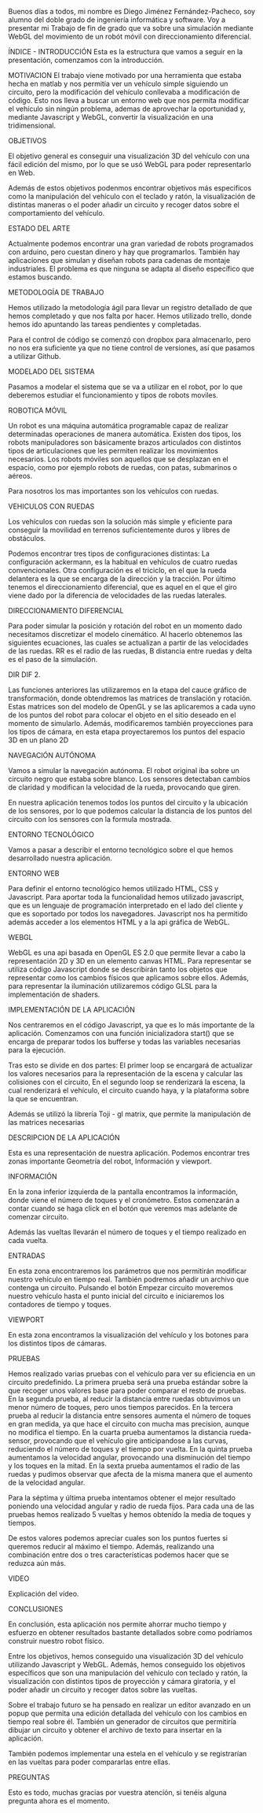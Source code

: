 Buenos días a todos, mi nombre es Diego Jiménez Fernández-Pacheco, soy alumno del doble grado de ingeniería informática y software. Voy a presentar mi Trabajo de fin de grado que va sobre una simulación mediante WebGL del movimiento de un robót móvil con direccionamiento diferencial.

ÍNDICE - INTRODUCCIÓN
Esta es la estructura que vamos a seguir en la presentación, comenzamos con la introducción.

MOTIVACION
El trabajo viene motivado por una herramienta que estaba hecha en matlab y nos permitía ver un vehículo simple siguiendo un circuito, pero la modificación del vehículo conllevaba a modificación de código. 
Esto nos lleva a buscar un entorno web que nos permita modificar el vehículo sin ningún problema, ademas de aprovechar la oportunidad y, mediante Javascript y WebGL, convertir la visualización en una tridimensional.

OBJETIVOS

El objetivo general es conseguir una visualización 3D del vehículo con una fácil edición del mismo, por lo que se usó WebGL para poder representarlo en Web.

Además de estos objetivos podenmos encontrar objetivos más especificos como la manipulación del vehículo con el teclado y ratón, la visualización de distintas maneras o el poder añadir un circuito y recoger datos sobre el comportamiento del vehículo.

ESTADO DEL ARTE

Actualmente podemos encontrar una gran variedad de robots programados con arduino, pero cuestan dinero y hay que programarlos. También hay aplicaciones que simulan y diseñan robots para cadenas de montaje industriales. El problema es que ninguna se adapta al diseño específico que estamos buscando.

METODOLOGÍA DE TRABAJO

Hemos utilizado la metodología ágil para llevar un registro detallado de que hemos completado y que nos falta por hacer. Hemos utilizado trello, donde hemos ido apuntando las tareas pendientes y completadas.

Para el control de código se comenzó con dropbox para almacenarlo, pero no nos era suficiente ya que no tiene control de versiones, así que pasamos a utilizar Github.

MODELADO DEL SISTEMA

Pasamos a modelar el sistema que se va a utilizar en el robot, por lo que deberemos estudiar el funcionamiento y tipos de robots moviles.

ROBOTICA MÓVIL

Un robot es una máquina automática programable capaz de realizar determinadas operaciones de manera automática. Existen dos tipos, los robots manipuladores son básicamente brazos articulados con distintos tipos de articulaciones que les permiten realizar los movimientos necesarios. Los robots móviles son aquellos que se desplazan en el espacio, como por ejemplo robots de ruedas, con patas, submarinos o aéreos.

Para nosotros los mas importantes son los vehículos con ruedas.

VEHICULOS CON RUEDAS

Los vehículos con ruedas son la solución más simple y eficiente para conseguir la movilidad en terrenos suficientemente duros y libres de obstáculos.

Podemos encontrar tres tipos de configuraciones distintas: La configuración ackermann, es la habitual en vehículos de cuatro ruedas convencionales.
Otra configuración es el triciclo, en el que la rueda delantera es la que se encarga de la dirección y la tracción.
Por último tenemos el direccionamiento diferencial, que es aquel en el que el giro viene dado por la diferencia de velocidades de las ruedas laterales. 

DIRECCIONAMIENTO DIFERENCIAL

Para poder simular la posición y rotación del robot en un momento dado necesitamos discretizar el modelo cinemático. Al hacerlo obtenemos las siguientes ecuaciones, las cuales se actualizan a partir de las velocidades de las ruedas. RR es el radio de las ruedas, B distancia entre ruedas y delta es el paso de la simulación.

DIR DIF 2.

Las funciones anteriores las utilizaremos en la etapa del cauce gráfico de transformación, donde obtendremos las matrices de translación y rotación. Estas matrices son del modelo de OpenGL y se las aplicaremos a cada uyno de los puntos del robot para colocar el objeto en el sitio deseado en el momento de simularlo.
Además, modificaremos también proyecciones para los tipos de cámara, en esta etapa proyectaremos los puntos del espacio 3D en un plano 2D

NAVEGACIÓN AUTÓNOMA

Vamos a simular la navegación autónoma. El robot original iba sobre un circuito negro que estaba sobre blanco. Los sensores detectaban cambios de claridad y modifican la velocidad de la rueda, provocando que giren.

En nuestra aplicación tenemos todos los puntos del circuito y la ubicación de los sensores, por lo que podemos calcular la distancia de los puntos del circuito con los sensores con la formula mostrada.

ENTORNO TECNOLÓGICO

Vamos a pasar a describir el entorno tecnológico sobre el que hemos desarrollado nuestra aplicación.

ENTORNO WEB

Para definir el entorno tecnológico hemos utilizado HTML, CSS y Javascript. Para aportar toda la funcionalidad hemos utilizado javascript, que es un lenguaje de programación interpretado en el lado del cliente y que es soportado por todos los navegadores. Javascript nos ha permitido además acceder a los elementos HTML y a la api gráfica de WebGL.

WEBGL

WebGL es una api basada en OpenGL ES 2.0 que permite llevar a cabo la representación 2D y 3D en un elemento canvas HTML. Para representar se utiliza código Javascript donde se describirán tanto los objetos que representar como los cambios físicos que aplicamos sobre ellos. Además, para representar la iluminación utilizaremos código GLSL para la implementación de shaders.

IMPLEMENTACIÓN DE LA APLICACIÓN

Nos centraremos en el código Javascript, ya que es lo más importante de la aplicación. Comenzamos con una función inicializadora start() que se encarga de preparar todos los bufferse y todas las variables necesarias para la ejecución.

Tras esto se divide en dos partes:
El primer loop se encargará de actualizar los valores necesarios para la representación de la escena y calcular las colisiones con el circuito,
En el segundo loop se renderizará la escena, la cual renderizará el vehículo, el circuito cuando haya, y la plataforma sobre la que se encuentran.

Además se utilizó la librería Toji - gl matrix, que permite la manipulación de las matrices necesarias 

DESCRIPCION DE LA APLICACIÓN

Esta es una representación de nuestra aplicación. Podemos encontrar tres zonas importante Geometría del robot, Información y viewport.

INFORMACIÓN

En la zona inferior izquierda de la pantalla encontramos la información, donde viene el número de toques y el cronómetro. Estos comenzarán a contar cuando se haga click en el botón que veremos mas adelante de comenzar circuito.

Además las vueltas llevarán el número de toques y el tiempo realizado en cada vuelta.

ENTRADAS

En esta zona encontraremos los parámetros que nos permitirán modificar nuestro vehículo en tiempo real. También podremos añadir un archivo que contenga un circuito. Pulsando el botón Empezar circuito moveremos nuestro vehículo hasta el punto inicial del circuito e iniciaremos los contadores de tiempo y toques.

VIEWPORT

En esta zona encontramos la visualización del vehículo y los botones para los distintos tipos de cámaras.

PRUEBAS

Hemos realizado varias pruebas con el vehículo para ver su eficiencia en un circuito predefinido. La primera prueba será una prueba estándar sobre la que recoger unos valores base para poder comparar el resto de pruebas.
En la segunda prueba, al reducir la distancia entre ruedas obtuvimos un menor número de toques, pero unos tiempos parecidos.
En la tercera prueba al reducir la distancia entre sensores aumenta el número de toques en gran medida, ya que hace el circuito con mucha mas precision, aunque no modifica el tiempo.
En la cuarta prueba aumentamos la distancia rueda-sensor, provocando que el vehículo gire anticipandose a las curvas, reduciendo el número de toques y el tiempo por vuelta.
En la quinta prueba aumentamos la velocidad angular, provocando una disminución del tiempo y los toques en la mitad.
En la sexta prueba aumentamos el radio de las ruedas y pudimos observar que afecta de la misma manera que el aumento de la velocidad angular.

Para la séptima y última prueba intentamos obtener el mejor resultado poniendo una velocidad angular y radio de rueda fijos. Para cada una de las pruebas hemos realizado 5 vueltas y hemos obtenido la media de toques y tiempos.

De estos valores podemos apreciar cuales son los puntos fuertes si queremos reducir al máximo el tiempo. Además, realizando una combinación entre dos o tres características podemos hacer que se reduzca aún más. 

VIDEO

Explicación del vídeo.

CONCLUSIONES

En conclusión, esta aplicación nos permite ahorrar mucho tiempo y esfuerzo en obtener resultados bastante detallados sobre como podríamos construir nuestro robot físico.

Entre los objetivos, hemos conseguido una visualización 3D del vehículo utilizando Javascript y WebGL.
Además, hemos conseguido los objetivos específicos que son una manipulación del vehículo con teclado y ratón, la visualización con distintos tipos de proyección y cámara giratoria, y el poder añadir un circuito y recoger datos sobre las vueltas.

Sobre el trabajo futuro se ha pensado en realizar un editor avanzado en un popup que permita una edición detallada del vehículo con los cambios en tiempo real sobre él. También un generador de circuitos que permitiría dibujar un circuito y obtener el archivo de texto para insertar en la aplicación.

También podemos implementar una estela en el vehículo y se registrarían en las vueltas para poder compararlas entre ellas.

PREGUNTAS

Esto es todo, muchas gracias por vuestra atención, si tenéis alguna pregunta ahora es el momento.